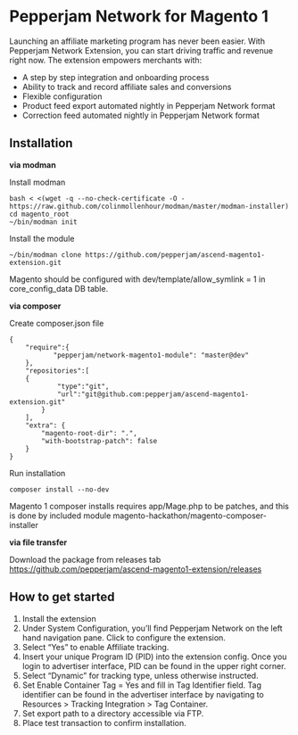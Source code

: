 # Pepperjam Network for Magento 1

Launching an affiliate marketing program has never been easier. With Pepperjam Network Extension, you can start driving traffic and revenue right now. The extension empowers merchants with:

- A step by step integration and onboarding process
- Ability to track and record affiliate sales and conversions
- Flexible configuration
- Product feed export automated nightly in Pepperjam Network format
- Correction feed automated nightly in Pepperjam Network format

## Installation

**via modman**

Install modman 

    bash < <(wget -q --no-check-certificate -O - https://raw.github.com/colinmollenhour/modman/master/modman-installer)
    cd magento_root
    ~/bin/modman init

Install the module

    ~/bin/modman clone https://github.com/pepperjam/ascend-magento1-extension.git

Magento should be configured with dev/template/allow_symlink = 1 in core_config_data DB table.

**via composer**

Create composer.json file

    {
        "require":{
               "pepperjam/network-magento1-module": "master@dev"
        },
        "repositories":[         
    	{
                "type":"git",
                "url":"git@github.com:pepperjam/ascend-magento1-extension.git"
            }
        ],
        "extra": {
            "magento-root-dir": ".",
            "with-bootstrap-patch": false
        }
    }

Run installation
    
    composer install --no-dev

Magento 1 composer installs requires app/Mage.php to be patches, and this is done by included module magento-hackathon/magento-composer-installer 
    
**via file transfer**

Download the package from releases tab https://github.com/pepperjam/ascend-magento1-extension/releases   

## How to get started

1. Install the extension
1. Under System Configuration, you’ll find Pepperjam Network on the left hand navigation pane. Click to configure the extension.
1. Select “Yes” to enable Affiliate tracking.
1. Insert your unique Program ID (PID) into the extension config. Once you login to advertiser interface, PID can be found in the upper right corner.
1. Select “Dynamic” for tracking type, unless otherwise instructed.
1. Set Enable Container Tag = Yes and fill in Tag Identifier field. Tag identifier can be found in the advertiser interface by navigating to Resources > Tracking Integration > Tag Container.
1. Set export path to a directory accessible via FTP.
1. Place test transaction to confirm installation.

